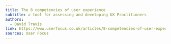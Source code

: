 ```yaml
---
title: The 8 competencies of user experience
subtitle: a tool for assessing and developing UX Practitioners
authors:
  - David Travis
link: https://www.userfocus.co.uk/articles/8-competencies-of-user-experience.html
sources: User Focus
---
```

